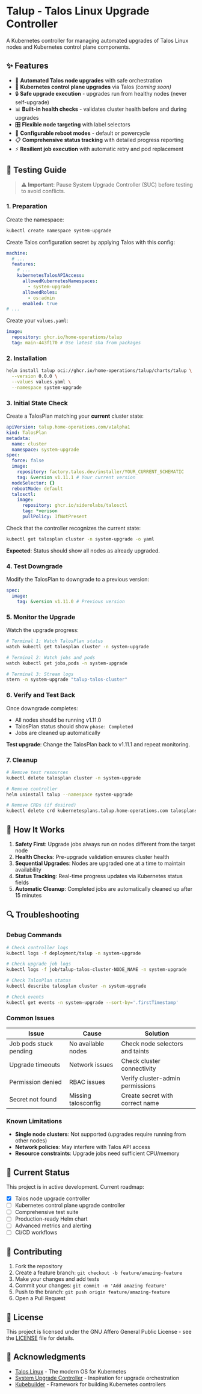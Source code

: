 # Talup - Talos Linux Upgrade Controller

A Kubernetes controller for managing automated upgrades of Talos Linux nodes and Kubernetes control plane components.

## ✨ Features

- 🚀 **Automated Talos node upgrades** with safe orchestration
- 🎯 **Kubernetes control plane upgrades** via Talos *(coming soon)*
- 🔒 **Safe upgrade execution** - upgrades run from healthy nodes (never self-upgrade)
- 📊 **Built-in health checks** - validates cluster health before and during upgrades
- 🎛️ **Flexible node targeting** with label selectors
- 🔄 **Configurable reboot modes** - default or powercycle
- 📋 **Comprehensive status tracking** with detailed progress reporting
- ⚡ **Resilient job execution** with automatic retry and pod replacement

## 🧪 Testing Guide

> **⚠️ Important**: Pause System Upgrade Controller (SUC) before testing to avoid conflicts.

### 1. Preparation

Create the namespace:

```bash
kubectl create namespace system-upgrade
```

Create Talos configuration secret by applying Talos with this config:

```yaml
machine:
  # ...
  features:
    # ...
    kubernetesTalosAPIAccess:
      allowedKubernetesNamespaces:
        - system-upgrade
      allowedRoles:
        - os:admin
      enabled: true
# ...
```

Create your `values.yaml`:

```yaml
image:
  repository: ghcr.io/home-operations/talup
  tag: main-443f170 # Use latest sha from packages
```

### 2. Installation

```bash
helm install talup oci://ghcr.io/home-operations/talup/charts/talup \
  --version 0.0.0 \
  --values values.yaml \
  --namespace system-upgrade
```

### 3. Initial State Check

Create a TalosPlan matching your **current** cluster state:

```yaml
apiVersion: talup.home-operations.com/v1alpha1
kind: TalosPlan
metadata:
  name: cluster
  namespace: system-upgrade
spec:
  force: false
  image:
    repository: factory.talos.dev/installer/YOUR_CURRENT_SCHEMATIC
    tag: &version v1.11.1 # Your current version
  nodeSelector: {}
  rebootMode: default
  talosctl:
    image:
      repository: ghcr.io/siderolabs/talosctl
      tag: *verison
      pullPolicy: IfNotPresent
```

Check that the controller recognizes the current state:

```bash
kubectl get talosplan cluster -n system-upgrade -o yaml
```

**Expected**: Status should show all nodes as already upgraded.

### 4. Test Downgrade

Modify the TalosPlan to downgrade to a previous version:

```yaml
spec:
  image:
    tag: &version v1.11.0 # Previous version
```

### 5. Monitor the Upgrade

Watch the upgrade progress:

```bash
# Terminal 1: Watch TalosPlan status
watch kubectl get talosplan cluster -n system-upgrade

# Terminal 2: Watch jobs and pods
watch kubectl get jobs,pods -n system-upgrade

# Terminal 3: Stream logs
stern -n system-upgrade "talup-talos-cluster"
```

### 6. Verify and Test Back

Once downgrade completes:

- All nodes should be running v1.11.0
- TalosPlan status should show `phase: Completed`
- Jobs are cleaned up automatically

**Test upgrade**: Change the TalosPlan back to v1.11.1 and repeat monitoring.

### 7. Cleanup

```bash
# Remove test resources
kubectl delete talosplan cluster -n system-upgrade

# Remove controller
helm uninstall talup --namespace system-upgrade

# Remove CRDs (if desired)
kubectl delete crd kubernetesplans.talup.home-operations.com talosplans.talup.home-operations.com
```

## 📖 How It Works

1. **Safety First**: Upgrade jobs always run on nodes different from the target node
2. **Health Checks**: Pre-upgrade validation ensures cluster health
3. **Sequential Upgrades**: Nodes are upgraded one at a time to maintain availability
4. **Status Tracking**: Real-time progress updates via Kubernetes status fields
5. **Automatic Cleanup**: Completed jobs are automatically cleaned up after 15 minutes

## 🔍 Troubleshooting

### Debug Commands

```bash
# Check controller logs
kubectl logs -f deployment/talup -n system-upgrade

# Check upgrade job logs
kubectl logs -f job/talup-talos-cluster-NODE_NAME -n system-upgrade

# Check TalosPlan status
kubectl describe talosplan cluster -n system-upgrade

# Check events
kubectl get events -n system-upgrade --sort-by='.firstTimestamp'
```

### Common Issues

| Issue | Cause | Solution |
|-------|--------|----------|
| Job pods stuck pending | No available nodes | Check node selectors and taints |
| Upgrade timeouts | Network issues | Check cluster connectivity |
| Permission denied | RBAC issues | Verify cluster-admin permissions |
| Secret not found | Missing talosconfig | Create secret with correct name |

### Known Limitations

- **Single node clusters**: Not supported (upgrades require running from other nodes)
- **Network policies**: May interfere with Talos API access
- **Resource constraints**: Upgrade jobs need sufficient CPU/memory

## 🚧 Current Status

This project is in active development. Current roadmap:

- [x] Talos node upgrade controller
- [ ] Kubernetes control plane upgrade controller
- [ ] Comprehensive test suite
- [ ] Production-ready Helm chart
- [ ] Advanced metrics and alerting
- [ ] CI/CD workflows

## 🤝 Contributing

1. Fork the repository
2. Create a feature branch: `git checkout -b feature/amazing-feature`
3. Make your changes and add tests
4. Commit your changes: `git commit -m 'Add amazing feature'`
5. Push to the branch: `git push origin feature/amazing-feature`
6. Open a Pull Request

## 📄 License

This project is licensed under the GNU Affero General Public License - see the [LICENSE](LICENSE) file for details.

## 🙏 Acknowledgments

- [Talos Linux](https://www.talos.dev/) - The modern OS for Kubernetes
- [System Upgrade Controller](https://github.com/rancher/system-upgrade-controller) - Inspiration for upgrade orchestration
- [Kubebuilder](https://book.kubebuilder.io/) - Framework for building Kubernetes controllers
